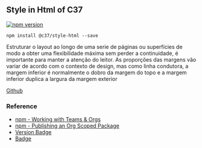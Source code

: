 ## Style in Html of C37 

[![npm version](https://badge.fury.io/js/%40c37%2Fstyle-html.svg)](https://badge.fury.io/js/%40c37%2Fstyle-html) 

`npm install @c37/style-html --save`

Estruturar o layout ao longo de uma serie de páginas ou superfícies de modo a obter uma flexibilidade máxima sem perder a continuidade, é importante para manter a atenção do leitor. As proporções das margens vão variar de acordo com o contexto de design, mas como linha condutora, a margem inferior é normalmente o dobro da margem do topo e a margem inferior duplica a largura da margem exterior

[Github](https://github.com/c37/style-html)

### Reference
- [npm - Working with Teams & Orgs](https://docs.npmjs.com/misc/orgs)
- [npm - Publishing an Org Scoped Package](https://www.npmjs.com/docs/orgs/publishing-an-org-scoped-package.html)
- [Version Badge](https://badge.fury.io/)
- [Badge](https://shields.io/)